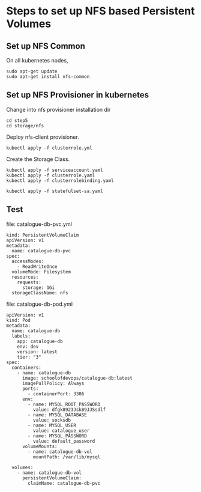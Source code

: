 # Steps to set up NFS based Persistent Volumes

## Set up NFS Common

On all kubernetes nodes,

```
sudo apt-get update
sudo apt-get install nfs-common
```

## Set up NFS Provisioner in kubernetes


Change into nfs provisioner installation dir

```
cd step5
cd storage/nfs
```


Deploy nfs-client provisioner.

```
kubectl apply -f clusterrole.yml

```

Create the Storage Class.

```
kubectl apply -f serviceaccount.yaml
kubectl apply -f clusterrole.yaml
kubectl apply -f clusterrolebinding.yaml

kubectl apply -f statefulset-sa.yaml

```


## Test

file: catalogue-db-pvc.yml

```
kind: PersistentVolumeClaim
apiVersion: v1
metadata:
  name: catalogue-db-pvc
spec:
  accessModes:
    - ReadWriteOnce
  volumeMode: Filesystem
  resources:
    requests:
      storage: 1Gi
  storageClassName: nfs

```

file: catalogue-db-pod.yml

```
apiVersion: v1
kind: Pod
metadata:
  name: catalogue-db
  labels:
    app: catalogue-db
    env: dev
    version: latest
    tier: "3"
spec:
  containers:
    - name: catalogue-db
      image: schoolofdevops/catalogue-db:latest
      imagePullPolicy: Always
      ports:
        - containerPort: 3306
      env:
        - name: MYSQL_ROOT_PASSWORD
          value: dfgk8923Jsk89JJSsdlf
        - name: MYSQL_DATABASE
          value: socksdb
        - name: MYSQL_USER
          value: catalogue_user
        - name: MYSQL_PASSWORD
          value: default_password
      volumeMounts:
        - name: catalogue-db-vol
          mountPath: /var/lib/mysql

  volumes:
    - name: catalogue-db-vol
      persistentVolumeClaim:
        claimName: catalogue-db-pvc

```
